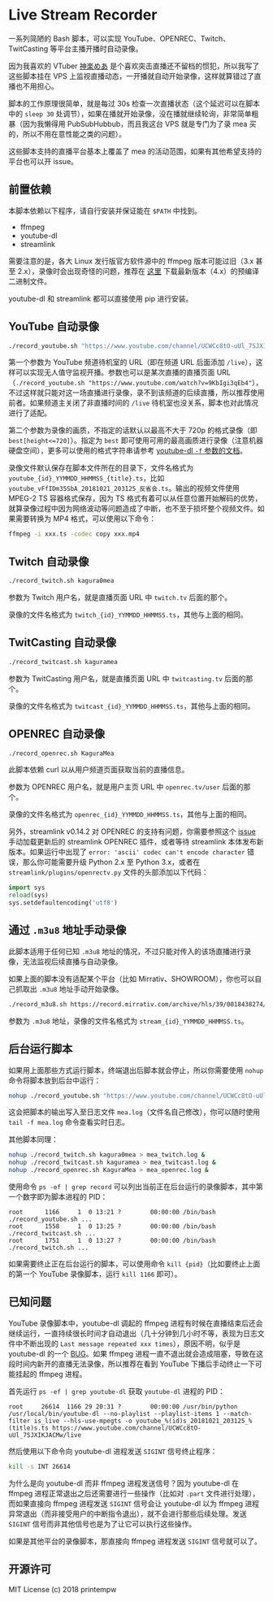 # Live Stream Recorder

一系列简陋的 Bash 脚本，可以实现 YouTube、OPENREC、Twitch、TwitCasting 等平台主播开播时自动录像。

因为我喜欢的 VTuber [神楽めあ](https://twitter.com/freeze_mea) 是个喜欢突击直播还不留档的惯犯，所以我写了这些脚本挂在 VPS 上监视直播动态，一开播就自动开始录像，这样就算错过了直播也不用担心。

脚本的工作原理很简单，就是每过 30s 检查一次直播状态（这个延迟可以在脚本中的 `sleep 30` 处调节），如果在播就开始录像，没在播就继续轮询，非常简单粗暴（因为我懒得用 PubSubHubbub，而且我这台 VPS 就是专门为了录 mea 买的，所以不用在意性能之类的问题）。

这些脚本支持的直播平台基本上覆盖了 mea 的活动范围，如果有其他希望支持的平台也可以开 issue。

## 前置依赖

本脚本依赖以下程序，请自行安装并保证能在 `$PATH` 中找到。

- ffmpeg
- youtube-dl
- streamlink

需要注意的是，各大 Linux 发行版官方软件源中的 ffmpeg 版本可能过旧（3.x 甚至 2.x），录像时会出现奇怪的问题，推荐在 [这里](https://johnvansickle.com/ffmpeg/) 下载最新版本（4.x）的预编译二进制文件。

youtube-dl 和 streamlink 都可以直接使用 pip 进行安装。

## YouTube 自动录像

```bash
./record_youtube.sh "https://www.youtube.com/channel/UCWCc8tO-uUl_7SJXIKJACMw/live" best
```

第一个参数为 YouTube 频道待机室的 URL（即在频道 URL 后面添加 `/live`），这样可以实现无人值守监视开播。参数也可以是某次直播的直播页面 URL（`./record_youtube.sh "https://www.youtube.com/watch?v=9KbIgi3qEb4"`），不过这样就只能对这一场直播进行录像，录不到该频道的后续直播，所以推荐使用前者。如果频道主关闭了非直播时间的 `/live` 待机室也没关系，脚本也对此情况进行了适配。

第二个参数为录像的画质，不指定的话默认以最高不大于 720p 的格式录像（即 `best[height<=720]`）。指定为 `best` 即可使用可用的最高画质进行录像（注意机器硬盘空间），更多可以使用的格式字符串请参考 [youtube-dl `-f` 参数的文档](https://github.com/rg3/youtube-dl#format-selection)。

录像文件默认保存在脚本文件所在的目录下，文件名格式为 `youtube_{id}_YYMMDD_HHMMSS_{title}.ts`，比如 `youtube_vFfIDm35SbA_20181021_203125_反省会.ts`。输出的视频文件使用 MPEG-2 TS 容器格式保存，因为 TS 格式有着可以从任意位置开始解码的优势，就算录像过程中因为网络波动等问题造成了中断，也不至于损坏整个视频文件。如果需要转换为 MP4 格式，可以使用以下命令：

```bash
ffmpeg -i xxx.ts -codec copy xxx.mp4
```

## Twitch 自动录像

```bash
./record_twitch.sh kagura0mea
```

参数为 Twitch 用户名，就是直播页面 URL 中 `twitch.tv` 后面的那个。

录像的文件名格式为 `twitch_{id}_YYMMDD_HHMMSS.ts`，其他与上面的相同。

## TwitCasting 自动录像

```bash
./record_twitcast.sh kaguramea
```

参数为 TwitCasting 用户名，就是直播页面 URL 中 `twitcasting.tv` 后面的那个。

录像的文件名格式为 `twitcast_{id}_YYMMDD_HHMMSS.ts`，其他与上面的相同。

## OPENREC 自动录像

```bash
./record_openrec.sh KaguraMea
```

此脚本依赖 curl 以从用户频道页面获取当前的直播信息。

参数为 OPENREC 用户名，就是用户主页 URL 中 `openrec.tv/user` 后面的那个。

录像的文件名格式为 `openrec_{id}_YYMMDD_HHMMSS.ts`，其他与上面的相同。

另外，streamlink v0.14.2 对 OPENREC 的支持有问题，你需要参照这个 [issue](https://github.com/streamlink/streamlink/issues/1960#issuecomment-408809306) 手动加载更新后的 streamlink OPENREC 插件，或者等待 streamlink 本体发布新版本。如果运行中出现了 `error: 'ascii' codec can't encode character` 错误，那么你可能需要升级 Python 2.x 至 Python 3.x，或者在 `streamlink/plugins/openrectv.py` 文件的头部添加以下代码：

```python
import sys
reload(sys)
sys.setdefaultencoding('utf8')
```

## 通过 `.m3u8` 地址手动录像

此脚本适用于任何已知 `.m3u8` 地址的情况，不过只能对传入的该场直播进行录像，无法监视后续直播与自动录像。

如果上面的脚本没有适配某个平台（比如 Mirrativ、SHOWROOM），你也可以自己抓取出 `.m3u8` 地址手动开始录像。

```bash
./record_m3u8.sh https://record.mirrativ.com/archive/hls/39/0018438274/playlist.m3u8
```

参数为 `.m3u8` 地址，录像的文件名格式为 `stream_{id}_YYMMDD_HHMMSS.ts`。


## 后台运行脚本

如果用上面那些方式运行脚本，终端退出后脚本就会停止，所以你需要使用 `nohup` 命令将脚本放到后台中运行：

```bash
nohup ./record_youtube.sh "https://www.youtube.com/channel/UCWCc8tO-uUl_7SJXIKJACMw/live" > mea.log &
```

这会把脚本的输出写入至日志文件 `mea.log`（文件名自己修改），你可以随时使用 `tail -f mea.log` 命令查看实时日志。

其他脚本同理：

```bash
nohup ./record_twitch.sh kagura0mea > mea_twitch.log &
nohup ./record_twitcast.sh kaguramea > mea_twitcast.log &
nohup ./record_openrec.sh KaguraMea > mea_openrec.log &
```

使用命令 `ps -ef | grep record` 可以列出当前正在后台运行的录像脚本，其中第一个数字即为脚本进程的 PID：

```text
root      1166     1  0 13:21 ?        00:00:00 /bin/bash ./record_youtube.sh ...
root      1558     1  0 13:25 ?        00:00:00 /bin/bash ./record_twitcast.sh ...
root      1751     1  0 13:27 ?        00:00:00 /bin/bash ./record_twitch.sh ...
```

如果需要终止正在后台运行的脚本，可以使用命令 `kill {pid}`（比如要终止上面的第一个 YouTube 录像脚本，运行 `kill 1166` 即可）。

## 已知问题

YouTube 录像脚本中，youtube-dl 调起的 ffmpeg 进程有时候在直播结束后还会继续运行，一直持续很长时间才自动退出（几十分钟到几小时不等，表现为日志文件中不断出现的 `Last message repeated xxx times`），原因不明，似乎是 youtube-dl 的一个 [BUG](https://github.com/rg3/youtube-dl/issues/12271)。如果 ffmpeg 进程一直不退出就会造成阻塞，导致在这段时间内新开的直播无法录像，所以推荐在看到 YouTube 下播后手动终止一下可能挂起的 ffmpeg 进程。

首先运行 `ps -ef | grep youtube-dl` 获取 `youtube-dl` 进程的 PID：

```text
root     26614  1166 29 20:31 ?        00:00:00 /usr/bin/python /usr/local/bin/youtube-dl --no-playlist --playlist-items 1 --match-filter is_live --hls-use-mpegts -o youtube_%(id)s_20181021_203125_%(title)s.ts https://www.youtube.com/channel/UCWCc8tO-uUl_7SJXIKJACMw/live
```

然后使用以下命令向 youtube-dl 进程发送 `SIGINT` 信号终止程序：

```bash
kill -s INT 26614
```

为什么是向 youtube-dl 而非 ffmpeg 进程发送信号？因为 youtube-dl 在 ffmpeg 进程正常退出之后还需要进行一些操作（比如对 `.part` 文件进行处理），而如果直接向 ffmpeg 进程发送 `SIGINT` 信号会让 youtube-dl 以为 ffmpeg 进程异常退出（而非接受用户的中断指令退出），就不会进行那些后续处理。发送 `SIGINT` 信号而非其他信号也是为了让它可以执行这些操作。

如果是其他平台的录像脚本，那直接向 ffmpeg 进程发送 `SIGINT` 信号就可以了。

## 开源许可

MIT License (c) 2018 printempw
